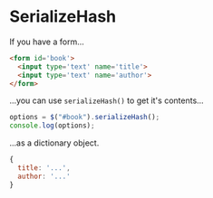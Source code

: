 # SerializeHash

If you have a form...

``` html
<form id='book'>
  <input type='text' name='title'>
  <input type='text' name='author'>
</form>
```

...you can use `serializeHash()` to get it's contents...

``` javascript
options = $("#book").serializeHash();
console.log(options);
```

...as a dictionary object.

``` javascript
{
  title: '...',
  author: '...'
}
```


